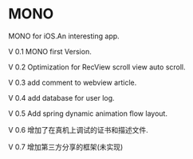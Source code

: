 # MONO
MONO for iOS.An interesting app.


V 0.1 MONO first Version.

V 0.2 Optimization for RecView scroll view auto scroll.

V 0.3 add comment to webview article.

V 0.4 add database for user log.

V 0.5 Add spring dynamic animation flow layout.

V 0.6 增加了在真机上调试的证书和描述文件.

V 0.7 增加第三方分享的框架(未实现)
